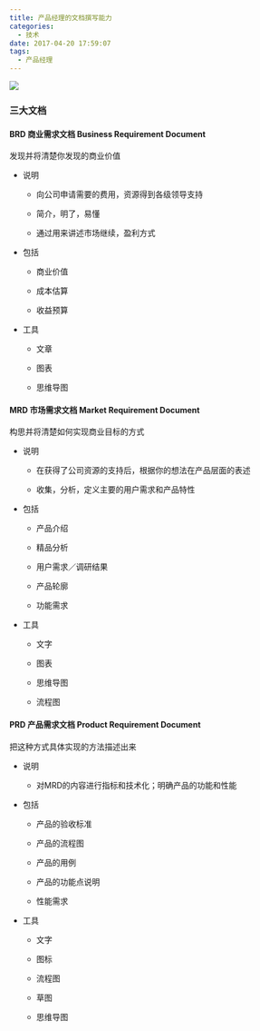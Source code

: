 ```yaml
---
title: 产品经理的文档撰写能力
categories:
  - 技术
date: 2017-04-20 17:59:07
tags:
  - 产品经理
---
```


![](http://pics.naaln.com/blog/2019-01-14-032136.jpg)

### 三大文档

#### BRD 商业需求文档 Business Requirement Document

发现并将清楚你发现的商业价值

- 说明

    - 向公司申请需要的费用，资源得到各级领导支持

    - 简介，明了，易懂

    - 通过用来讲述市场继续，盈利方式

- 包括

    - 商业价值

    - 成本估算

    - 收益预算

- 工具

    - 文章

    - 图表

    - 思维导图

#### MRD 市场需求文档 Market Requirement Document

构思并将清楚如何实现商业目标的方式

- 说明

    - 在获得了公司资源的支持后，根据你的想法在产品层面的表述

    - 收集，分析，定义主要的用户需求和产品特性

- 包括

    - 产品介绍

    - 精品分析

    - 用户需求／调研结果

    - 产品轮廓

    - 功能需求

- 工具

    - 文字

    - 图表

    - 思维导图

    - 流程图

#### PRD 产品需求文档 Product Requirement Document

把这种方式具体实现的方法描述出来

- 说明

    - 对MRD的内容进行指标和技术化；明确产品的功能和性能

- 包括

    - 产品的验收标准

    - 产品的流程图

    - 产品的用例

    - 产品的功能点说明

    - 性能需求

- 工具

    - 文字

    - 图标

    - 流程图

    - 草图

    - 思维导图

